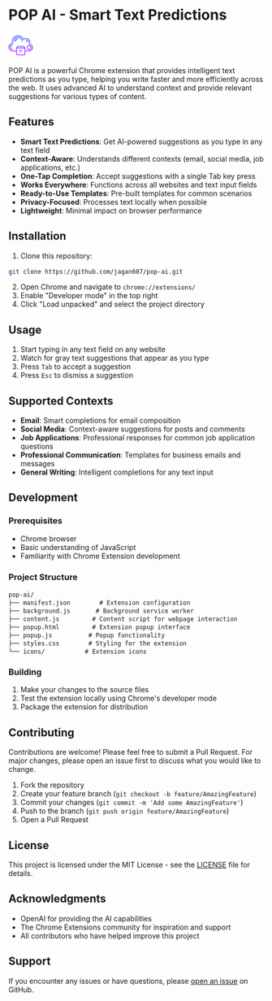 # POP AI - Smart Text Predictions

![POP AI Logo](icon48.png)

POP AI is a powerful Chrome extension that provides intelligent text predictions as you type, helping you write faster and more efficiently across the web. It uses advanced AI to understand context and provide relevant suggestions for various types of content.

## Features

- **Smart Text Predictions**: Get AI-powered suggestions as you type in any text field
- **Context-Aware**: Understands different contexts (email, social media, job applications, etc.)
- **One-Tap Completion**: Accept suggestions with a single Tab key press
- **Works Everywhere**: Functions across all websites and text input fields
- **Ready-to-Use Templates**: Pre-built templates for common scenarios
- **Privacy-Focused**: Processes text locally when possible
- **Lightweight**: Minimal impact on browser performance

## Installation

1. Clone this repository:
```bash
git clone https://github.com/jagan607/pop-ai.git
```

2. Open Chrome and navigate to `chrome://extensions/`
3. Enable "Developer mode" in the top right
4. Click "Load unpacked" and select the project directory

## Usage

1. Start typing in any text field on any website
2. Watch for gray text suggestions that appear as you type
3. Press `Tab` to accept a suggestion
4. Press `Esc` to dismiss a suggestion

## Supported Contexts

- **Email**: Smart completions for email composition
- **Social Media**: Context-aware suggestions for posts and comments
- **Job Applications**: Professional responses for common job application questions
- **Professional Communication**: Templates for business emails and messages
- **General Writing**: Intelligent completions for any text input

## Development

### Prerequisites

- Chrome browser
- Basic understanding of JavaScript
- Familiarity with Chrome Extension development

### Project Structure

```
pop-ai/
├── manifest.json        # Extension configuration
├── background.js       # Background service worker
├── content.js         # Content script for webpage interaction
├── popup.html         # Extension popup interface
├── popup.js          # Popup functionality
├── styles.css        # Styling for the extension
└── icons/           # Extension icons
```

### Building

1. Make your changes to the source files
2. Test the extension locally using Chrome's developer mode
3. Package the extension for distribution

## Contributing

Contributions are welcome! Please feel free to submit a Pull Request. For major changes, please open an issue first to discuss what you would like to change.

1. Fork the repository
2. Create your feature branch (`git checkout -b feature/AmazingFeature`)
3. Commit your changes (`git commit -m 'Add some AmazingFeature'`)
4. Push to the branch (`git push origin feature/AmazingFeature`)
5. Open a Pull Request

## License

This project is licensed under the MIT License - see the [LICENSE](LICENSE) file for details.

## Acknowledgments

- OpenAI for providing the AI capabilities
- The Chrome Extensions community for inspiration and support
- All contributors who have helped improve this project

## Support

If you encounter any issues or have questions, please [open an issue](https://github.com/jagan607/Pop-AI/issues) on GitHub. 